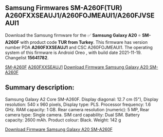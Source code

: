 <h2>Samsung Firmwares SM-A260F(TUR) A260FXXSEAUJ1/A260FOJMEAUI1/A260FJVSEAUI1</h2>
Download the Samsung firmware for the ✅ <strong>Samsung Galaxy A20 </strong> ⭐ <strong>SM-A260F</strong> with product code <strong>TUR</strong> <strong> from Turkey</strong>. This firmware has version number PDA <strong>A260FXXSEAUJ1</strong> and CSC A260FOJMEAUI1. The operating system of this firmware is Android Oreo , with build date 2021-11-19. Changelist <strong>15641782</strong>.


[SM-A260F](https://samfirm.shop/samsung/model/SM-A260F)
[A260FXXSEAUJ1](https://samfirm.shop/samsung/pda/A260FXXSEAUJ1)
[Download Firmware Samsung Galaxy A20 SM-A260F](https://samfirm.shop/samsung/firmware/475443)
<h2>Summary description:</h2>
<p>Samsung Galaxy A2 Core SM-A260F. Display diagonal: 12.7 cm (5"), Display resolution: 540 x 960 pixels, Display type: PLS. Processor frequency: 1.6 GHz. RAM capacity: 1 GB. Rear camera resolution (numeric): 5 MP, Rear camera type: Single camera. SIM card capability: Dual SIM. Battery capacity: 2600 mAh. Product colour: Black. Weight: 142 g</p>


[Download Firmware Samsung Galaxy A20 SM-A260F](https://samfirm.shop/samsung/firmware/475443)
